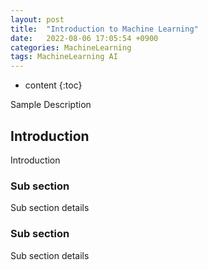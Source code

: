 ```yaml
---
layout: post
title:  "Introduction to Machine Learning"
date:   2022-08-06 17:05:54 +0900
categories: MachineLearning
tags: MachineLearning AI
---
```


* content
{:toc}

Sample Description



## Introduction

Introduction

### Sub section

Sub section details

### Sub section

Sub section details 
